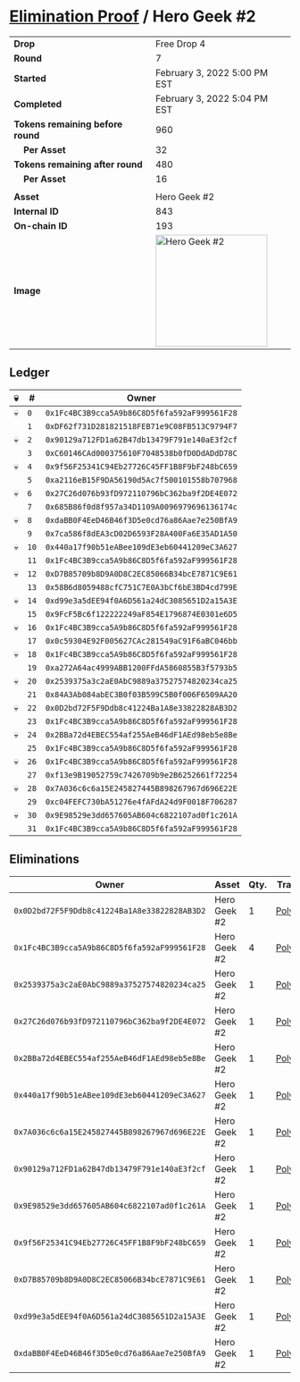 # [Elimination Proof](./readme.md) / Hero Geek #2

|||
|---|---|
| **Drop** | Free Drop 4 |
| **Round** | 7 |
| **Started** | February 3, 2022 5:00 PM EST |
| **Completed** | February 3, 2022 5:04 PM EST |
| **Tokens remaining before round** | 960 |
| **&nbsp;&nbsp;&nbsp;&nbsp;Per Asset** | 32 |
| **Tokens remaining after round** | 480 |
| **&nbsp;&nbsp;&nbsp;&nbsp;Per Asset** | 16 |
| | |
| **Asset** | Hero Geek #2 |
| **Internal ID** | 843 |
| **On-chain ID** | 193 |
| **Image** | <img src="https://tcdn.blokpax.com/95718b19-e671-4947-ae99-6784a79cf274/b46f2395681c44ea2ae117203a3921b551fb2ab9dd5a7a457d6b157e548ed3e9.jpg" height="200" alt="Hero Geek #2" /> |

## Ledger

| 💀 | # | Owner |
| --- | --- | --- |
| 💀 | `0` | `0x1Fc4BC3B9cca5A9b86C8D5f6fa592aF999561F28` |
|  | `1` | `0xDF62f731D281821518FEB71e9C08FB513C9794F7` |
| 💀 | `2` | `0x90129a712FD1a62B47db13479F791e140aE3f2cf` |
|  | `3` | `0xC60146CAd000375610F7048538b0fD0DdADdD78C` |
| 💀 | `4` | `0x9f56F25341C94Eb27726C45FF1B8F9bF248bC659` |
|  | `5` | `0xa2116eB15F9DA56190d5Ac7f500101558b707968` |
| 💀 | `6` | `0x27C26d076b93fD972110796bC362ba9f2DE4E072` |
|  | `7` | `0x685B86f0d8f957a34D1109A0096979696136174c` |
| 💀 | `8` | `0xdaBB0F4EeD46B46f3D5e0cd76a86Aae7e250BfA9` |
|  | `9` | `0x7ca586f8dEA3cD02D6593F28A400Fa6E35AD1A50` |
| 💀 | `10` | `0x440a17f90b51eABee109dE3eb60441209eC3A627` |
|  | `11` | `0x1Fc4BC3B9cca5A9b86C8D5f6fa592aF999561F28` |
| 💀 | `12` | `0xD7B85709b8D9A0D8C2EC85066B34bcE7871C9E61` |
|  | `13` | `0x58B6d8059488cfC751C7E0A3bCf6bE3BD4cd799E` |
| 💀 | `14` | `0xd99e3a5dEE94f0A6D561a24dC3085651D2a15A3E` |
|  | `15` | `0x9FcF5Bc6f122222249aF854E1796874E0301e6D5` |
| 💀 | `16` | `0x1Fc4BC3B9cca5A9b86C8D5f6fa592aF999561F28` |
|  | `17` | `0x0c59304E92F005627CAc281549aC91F6aBC046bb` |
| 💀 | `18` | `0x1Fc4BC3B9cca5A9b86C8D5f6fa592aF999561F28` |
|  | `19` | `0xa272A64ac4999ABB1200FFdA5860855B3f5793b5` |
| 💀 | `20` | `0x2539375a3c2aE0AbC9889a37527574820234ca25` |
|  | `21` | `0x84A3Ab084abEC3B0f03B599C5B0f006F6509AA20` |
| 💀 | `22` | `0x0D2bd72F5F9Ddb8c41224Ba1A8e33822828AB3D2` |
|  | `23` | `0x1Fc4BC3B9cca5A9b86C8D5f6fa592aF999561F28` |
| 💀 | `24` | `0x2BBa72d4EBEC554af255AeB46dF1AEd98eb5e8Be` |
|  | `25` | `0x1Fc4BC3B9cca5A9b86C8D5f6fa592aF999561F28` |
| 💀 | `26` | `0x1Fc4BC3B9cca5A9b86C8D5f6fa592aF999561F28` |
|  | `27` | `0xf13e9B19052759c7426709b9e2B6252661f72254` |
| 💀 | `28` | `0x7A036c6c6a15E245827445B898267967d696E22E` |
|  | `29` | `0xc04FEFC730bA51276e4fAFdA24d9F0018F706287` |
| 💀 | `30` | `0x9E98529e3dd657605AB604c6822107ad0f1c261A` |
|  | `31` | `0x1Fc4BC3B9cca5A9b86C8D5f6fa592aF999561F28` |


## Eliminations

| Owner | Asset | Qty. | Transaction |
| --- | --- | --- | --- |
| `0x0D2bd72F5F9Ddb8c41224Ba1A8e33822828AB3D2` | Hero Geek #2 | 1 | [Polygonscan](https://polygonscan.com/tx/0x1db95d1faa7a596636d8d5349ca79926a56e09517035a09d87b6e5fa255e9d8a) |
| `0x1Fc4BC3B9cca5A9b86C8D5f6fa592aF999561F28` | Hero Geek #2 | 4 | [Polygonscan](https://polygonscan.com/tx/0x9f484aea8279728fb61fc4bd2c4b8a41c761c02f60c9078bdcc58671ff9e9508) |
| `0x2539375a3c2aE0AbC9889a37527574820234ca25` | Hero Geek #2 | 1 | [Polygonscan](https://polygonscan.com/tx/0x89b0f7bf59fd1d7f03fdf159af784a3a5f2290778083b290c5e4c27d8243e0c1) |
| `0x27C26d076b93fD972110796bC362ba9f2DE4E072` | Hero Geek #2 | 1 | [Polygonscan](https://polygonscan.com/tx/0xe5223f446d629725d49a7f0a469313fef4576a5e1d5eeb74d94f2a3d05a5267c) |
| `0x2BBa72d4EBEC554af255AeB46dF1AEd98eb5e8Be` | Hero Geek #2 | 1 | [Polygonscan](https://polygonscan.com/tx/0xe323a6ebbc7819d12590a64eee3e9db710ec1fdd03cae09d71db9d8042a4b7df) |
| `0x440a17f90b51eABee109dE3eb60441209eC3A627` | Hero Geek #2 | 1 | [Polygonscan](https://polygonscan.com/tx/0xfe2ea2fe3f7e0161428505203510218e12648ba837711db8c80b3d2e6830eccf) |
| `0x7A036c6c6a15E245827445B898267967d696E22E` | Hero Geek #2 | 1 | [Polygonscan](https://polygonscan.com/tx/0x31527667961f7fe9fef319a1d6b72648f7720ccfb5fd74a208efde7eb2e840bf) |
| `0x90129a712FD1a62B47db13479F791e140aE3f2cf` | Hero Geek #2 | 1 | [Polygonscan](https://polygonscan.com/tx/0x14931b25963b343d91d89f8494d2e12f05228ef04f54674d0ba2b33add3d4da3) |
| `0x9E98529e3dd657605AB604c6822107ad0f1c261A` | Hero Geek #2 | 1 | [Polygonscan](https://polygonscan.com/tx/0x452fa6eb4eb1ff936bbdce7853e581d8c2ccd84d72ccd7cac4ae3d8546fd97b9) |
| `0x9f56F25341C94Eb27726C45FF1B8F9bF248bC659` | Hero Geek #2 | 1 | [Polygonscan](https://polygonscan.com/tx/0x260190fa96f4d68ee89b549ed424cd5e72e38548a600e6b001a9c42a376608d7) |
| `0xD7B85709b8D9A0D8C2EC85066B34bcE7871C9E61` | Hero Geek #2 | 1 | [Polygonscan](https://polygonscan.com/tx/0x0ce6eb53a2e56ce225dbb6fdf0fae609c2b9b8693d654a6b5d2ee08edde39994) |
| `0xd99e3a5dEE94f0A6D561a24dC3085651D2a15A3E` | Hero Geek #2 | 1 | [Polygonscan](https://polygonscan.com/tx/0x2b5f9c33d1931a4b734d6b3117e4cd91210df1cdb73979176cba7b86bee8b788) |
| `0xdaBB0F4EeD46B46f3D5e0cd76a86Aae7e250BfA9` | Hero Geek #2 | 1 | [Polygonscan](https://polygonscan.com/tx/0x9cc095a0a6123d0eba77ff90e0f8e3f0141c4f9e71043fb44258cac3954837bd) |
